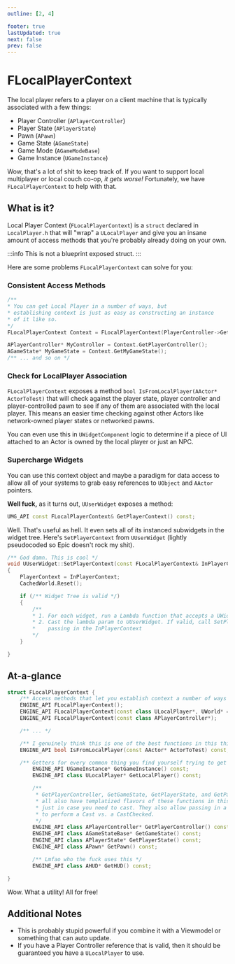 ```yaml
---
outline: [2, 4]

footer: true
lastUpdated: true
next: false
prev: false
---
```

# FLocalPlayerContext

The local player refers to a player on a client machine that is typically associated with a few things:
- Player Controller (`APlayerController`)
- Player State (`APlayerState`)
- Pawn (`APawn`)
- Game State (`AGameState`)
- Game Mode (`AGameModeBase`)
- Game Instance (`UGameInstance`)

Wow, that's a lot of shit to keep track of. If you want to support local multiplayer or local couch co-op, _it gets worse!_
Fortunately, we have `FLocalPlayerContext` to help with that. 

## What is it?
Local Player Context (`FLocalPlayerContext`) is a `struct` declared in `LocalPlayer.h` that will "wrap" a `ULocalPlayer` and give you
an insane amount of access methods that you're probably already doing on your own. 

:::info
This is not a blueprint exposed struct.
:::

Here are some problems `FLocalPlayerContext` can solve for you:

### Consistent Access Methods
```C++
/** 
* You can get Local Player in a number of ways, but
* establishing context is just as easy as constructing an instance
* of it like so.
*/
FLocalPlayerContext Context = FLocalPlayerContext(PlayerController->GetLocalPlayer());

APlayerController* MyController = Context.GetPlayerController();
AGameState* MyGameState = Context.GetMyGameState();
/** ... and so on */
```

### Check for LocalPlayer Association
`FLocalPlayerContext` exposes a method `bool IsFromLocalPlayer(AActor* ActorToTest)` that will check against the player state, player controller
and player-controlled pawn to see if any of them are associated with the local player. This means an easier time checking against other Actors
like network-owned player states or networked pawns. 

You can even use this in `UWidgetComponent` logic to determine if a piece of UI attached to an Actor is owned by the local player or just an NPC.


### Supercharge Widgets
You can use this context object and maybe a paradigm for data access to allow all of your systems to grab easy references to `UObject` and `AActor` 
pointers. 

**Well fuck,** as it turns out, `UUserWidget` exposes a method:
```C++
UMG_API const FLocalPlayerContext& GetPlayerContext() const;
```

Well. That's useful as hell. It even sets all of its instanced subwidgets in the widget tree.
Here's `SetPlayerContext` from `UUserWidget` (lightly pseudocoded so Epic doesn't rock my shit).
```C++
/** God damn. This is cool */
void UUserWidget::SetPlayerContext(const FLocalPlayerContext& InPlayerContext)
{
	PlayerContext = InPlayerContext;
	CachedWorld.Reset();

	if (/** Widget Tree is valid */)
	{
        /** 
        * 1. For each widget, run a Lambda function that accepts a UWidget* parameter
        * 2. Cast the lambda param to UUserWidget. If valid, call SetPlayerContext on it,
        *    passing in the InPlayerContext
        */
	}

}
```

## At-a-glance
```C++
struct FLocalPlayerContext {
    /** Access methods that let you establish context a number of ways */
    ENGINE_API FLocalPlayerContext();
	ENGINE_API FLocalPlayerContext(const class ULocalPlayer*, UWorld* = nullptr);
	ENGINE_API FLocalPlayerContext(const class APlayerController*);

    /** ... */

    /** I genuinely think this is one of the best functions in this thing */
    ENGINE_API bool IsFromLocalPlayer(const AActor* ActorToTest) const;

    /** Getters for every common thing you find yourself trying to get anyway: */
    	ENGINE_API UGameInstance* GetGameInstance() const;
        ENGINE_API class ULocalPlayer* GetLocalPlayer() const;

        /**
         * GetPlayerController, GetGameState, GetPlayerState, and GetPawn
         * all also have templatized flavors of these functions in this context 
         * just in case you need to cast. They also allow passing in a boolean
         * to perform a Cast vs. a CastChecked.
         */
        ENGINE_API class APlayerController* GetPlayerController() const;
        ENGINE_API class AGameStateBase* GetGameState() const;
        ENGINE_API class APlayerState* GetPlayerState() const;
        ENGINE_API class APawn* GetPawn() const;

        /** Lmfao who the fuck uses this */
        ENGINE_API class AHUD* GetHUD() const;

}
```

Wow. What a utility! All for free! 

## Additional Notes

- This is probably stupid powerful if you combine it with a Viewmodel or something that can auto update. 
- If you have a Player Controller reference that is valid, then it should be guaranteed you have a `ULocalPlayer` to use.
